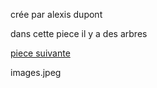 crée par alexis dupont

dans cette piece il y a des arbres

[piece suivante](piece3.md)

images.jpeg